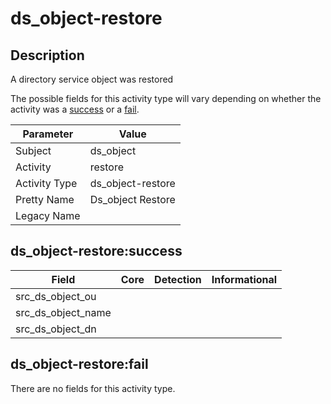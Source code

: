 ds_object-restore
=================

Description
-----------
A directory service object was restored

The possible fields for this activity type will vary depending on whether the activity was a [success](#ds_object-restoresuccess) or a [fail](#ds_object-restorefail).

| Parameter     | Value             |
| ------------- | ----------------- |
| Subject       | ds_object         |
| Activity      | restore           |
| Activity Type | ds_object-restore |
| Pretty Name   | Ds_object Restore |
| Legacy Name   |                   |

ds_object-restore:success
-------------------------

| Field              | Core | Detection | Informational |
| ------------------ | ---- | --------- | ------------- |
| src_ds_object_ou   |      |           |               |
| src_ds_object_name |      |           |               |
| src_ds_object_dn   |      |           |               |

ds_object-restore:fail
----------------------

There are no fields for this activity type.
